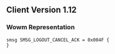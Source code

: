 ## Client Version 1.12

### Wowm Representation
```rust,ignore
smsg SMSG_LOGOUT_CANCEL_ACK = 0x004F {
}

```
